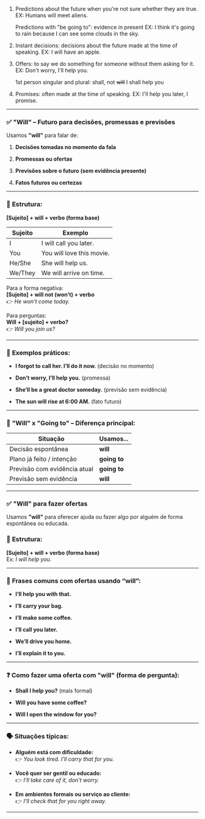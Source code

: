 
1) Predictions about the future when you're not sure whether they are true.
	EX: Humans will meet aliens.
	
	Predictions with "be going to": evidence in present
	 EX: I think it's going to rain because I can see some clouds in the sky.
	 
2) Instant decisions: decisions about the future made at the time of speaking.
	 EX: I will have an apple.
	 
3) Offers: to say we do something for someone without them asking for it.
	 EX: Don't worry, I'll help you.
	 
	 1st person singular and plural: 
	 shall, not ~~will~~
	 I shall help you
	 
4) Promises: often made at the time of speaking.
	 EX: I'll help you later, I promise.

---

### ✅ **"Will" – Futuro para decisões, promessas e previsões**

Usamos **"will"** para falar de:

1. **Decisões tomadas no momento da fala**
    
2. **Promessas ou ofertas**
    
3. **Previsões sobre o futuro (sem evidência presente)**
    
4. **Fatos futuros ou certezas**
    

---

### 🧩 **Estrutura:**

**[Sujeito] + will + verbo (forma base)**

|Sujeito|Exemplo|
|---|---|
|I|I will call you later.|
|You|You will love this movie.|
|He/She|She will help us.|
|We/They|We will arrive on time.|

Para a forma negativa:  
**[Sujeito] + will not (won’t) + verbo**  
👉 _He won’t come today._

Para perguntas:  
**Will + [sujeito] + verbo?**  
👉 _Will you join us?_

---

### 📌 **Exemplos práticos:**

- **I forgot to call her. I’ll do it now.** (decisão no momento)
    
- **Don’t worry, I’ll help you.** (promessa)
    
- **She’ll be a great doctor someday.** (previsão sem evidência)
    
- **The sun will rise at 6:00 AM.** (fato futuro)
    

---

### 🔄 **"Will" x "Going to"** – Diferença principal:

|Situação|Usamos...|
|---|---|
|Decisão espontânea|**will**|
|Plano já feito / intenção|**going to**|
|Previsão com evidência atual|**going to**|
|Previsão sem evidência|**will**|

---

### ✅ **"Will" para fazer ofertas**

Usamos **"will"** para oferecer ajuda ou fazer algo por alguém de forma espontânea ou educada.

### 🧩 **Estrutura:**

**[Sujeito] + will + verbo (forma base)**  
Ex: _I will help you._

---

### 💬 **Frases comuns com ofertas usando “will”:**

- **I’ll help you with that.**
    
- **I’ll carry your bag.**
    
- **I’ll make some coffee.**
    
- **I’ll call you later.**
    
- **We’ll drive you home.**
    
- **I’ll explain it to you.**
    

---

### ❓ **Como fazer uma oferta com "will" (forma de pergunta):**

- **Shall I help you?** (mais formal)
    
- **Will you have some coffee?**
    
- **Will I open the window for you?**
    

---

### 🗣️ Situações típicas:

- **Alguém está com dificuldade:**  
    👉 _You look tired. I’ll carry that for you._
    
- **Você quer ser gentil ou educado:**  
    👉 _I’ll take care of it, don’t worry._
    
- **Em ambientes formais ou serviço ao cliente:**  
    👉 _I’ll check that for you right away._
    

---

